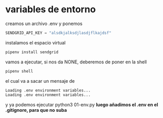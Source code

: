 # variables de entorno

creamos un archivo .env y ponemos

```python
SENDGRID_API_KEY = "alsdkjalksdjlasdjflkajdsf"
```

instalamos el espacio virtual
```bash
pipenv install sendgrid
```
vamos a ejecutar, si nos da NONE, deberemos de poner en la shell
```bash
pipenv shell 
```
el cual va a sacar un mensaje de
```bash
Loading .env environment variables...
Loading .env environment variables...
```

y ya podemos ejecutar python3 01-env.py 
**luego añadimos el .env en el .gitignore, para que no suba**